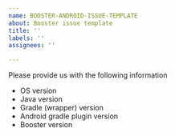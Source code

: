 ```yaml
---
name: BOOSTER-ANDROID-ISSUE-TEMPLATE
about: Booster issue template
title: ''
labels: ''
assignees: ''

---
```


Please provide us with the following information

- OS version
- Java version
- Gradle (wrapper) version
- Android gradle plugin version
- Booster version
